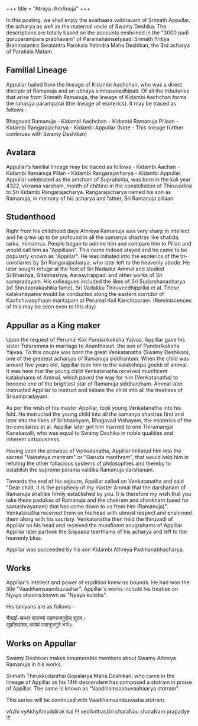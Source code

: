 +++
title = "Atreya rAmAnuja"
+++

In this posting, we shall enjoy the avathaara vaibhavam of Srimath Appullar,
the acharya as well as the maternal uncle of Swamy Deshika. The descriptions
are totally based on the accounts enshrined in the "3000 padi guruparampara
prabhavam" of Paramahamsetyaadi Srimath Tritiya Brahmatantra Swatantra
Parakala Yatindra Maha Deshikan, the 3rd acharya of Parakala Matam.

## Familial Lineage 
Appullar hailed from the lineage of Kidambi Aachchan, who was a direct
disciple of Ramanuja and an ubhaya simhasanadhipati. Of all the tributaries
that arise from Srimath Ramanuja, the lineage of Kidambi Aachchan forms the
rahasya paramparai (the lineage of esoterics). It may be traced as follows -

Bhagavad Ramanuja - Kidambi Aachchan - Kidambi Ramanuja Pillaan - Kidambi
Rangarajacharya - Kidambi Appullar (Note - This lineage further continues
with Swamy Deshikan)

## Avatara
Appullar's familial lineage may be traced as follows - Kidambi Aachan -
Kidambi Ramanuja Pillan - Kidambi Rangarajacharya - Kidambi Appullar.
Appullar celebrated as the amsham of Supratishta, was born in the kali year
4322, vikrama varsham, month of chittirai in the constellation of
Thiruvadirai to Sri Kidambi Rangarajacharya. Rangarajacharya named his son
as Ramanuja, in memory of his acharya and father, Sri Ramanuja pillaan.

## Studenthood
Right from his childhood days Athreya Ramanuja was very sharp in intellect
and he grew up to be profound in all the samanya shastras like shabda,
tarka, mimamsa. People began to admire him and compare him to Pillan and
would call him as "Appillaan". This name indeed stayed and he came to be
popularly known as "Appillar".
He was initiated into the esoterics of the tri-corollaries by Sri
Rangarajacharya, who later left to the heavenly abode. He later sought
refuge at the feet of Sri Nadadur Ammal and studied SriBhashya, Gitabhashya,
Aaraayirappadi and other works of Sri sampradayam. His colleagues included
the likes of Sri Sudarshanacharya (of Shrutaprakashika fame), Sri Vadakku
Thiruveedhippillai et al. These kalakshepams would be conducted along the
eastern corridor of Kachchivaaythaan mantapam at Perumal Koil Kanchipuram.
(Reminiscences of this may be seen even to this day)

## Appullar as a King maker
Upon the request of Perumal Koil Pundarikaksha Yajvaa, Appillar gave his
sister Totaramma in marriage to Ananthasuri, the son of Pundarikaksha
Yajvaa. To this couple was born the great Venkatanatha (Swamy Deshikan), one
of the greatest acharyas of Ramanuja siddhantam. When the child was around
five years old, Appillar took him to the kalakshepa goshti of ammal. It was
here that the young child Venkatanatha received munificent katakshams of
Ammal, which paved the way for him (Venkatanatha) to become one of the
brightest star of Ramanuja siddhantham. Ammal later instructed Appillar to
instruct and initiate the child into all the treatises of Srisampradayam.

As per the wish of his master Appillar, took young Venkatanatha into his
fold. He instructed the young child into all the samanya shastras first and
later into the likes of Sribhashyam, Bhagavad Vishayam, the esoterics of the
tri-corollaries et al. Appillar later got him married to one Thirumangai
Kanakavalli, who was equal to Swamy Deshika in noble qualities and inherent
virtuousness.

Having seen the prowess of Venkatanatha, Appillar initiated him into the
sacred "Vainateya mantram" or "Garuda manthram", that would help him in
refuting the other fallacious systems of philosophies and thereby to
establish the supreme parama vaidika Ramanuja darshanam.

Towards the end of his sojourn, Appillar called on Venkatanatha and said
"Dear child, It is the prophecy of my master Ammal that the darshanam of
Ramanuja shall be firmly established by you. It is therefore my wish that
you take these padukas of Ramanuja and the chakram and shankham (used for
samashrayanam) that has come down to us from him (Ramanuja)". Venkatanatha
received them on his head with utmost respect and enshrined them along with
his sacristy. Venkatanatha then held the thiruvadi of Appillar on his head
and received the munificent anugrahams of Appillar. Appillar later partook
the Sripaada teerthams of his acharya and left to the heavenly bliss.

Appillar was succeeded by his son Kidambi Athreya Padmanabhacharya.

## Works
Appillar's intellect and power of erudition knew no bounds. He had won the
title "Vaadihamsaambuvaahar". Appillar's works include his treatise on Nyaya
shastra known as "Nyaya kulisha".

His taniyans are as follows -

चैत्रार्द्रा-सम्भवं काञ्च्यां रङ्गराजगुरोस् सुतम्।  
सुप्रतिष्ठांशम् आत्रेयं रामानुजगुरुं भजे॥  

## Works on Appullar
Swamy Deshikan makes innumerable mentions about Swamy Athreya Ramanuja in
his works.

Srimath Thirukkudanthai Gopalarya Maha Deshikan, who came in the lineage of
Appillar as his 14th descendent has composed a stotram in praise of
Appillar. The same is known as "Vaadihamsaabuvaahaarya stotram".

This series will be continued with Vaadihamsambuvaaha stotram.

vAzhi vyAkhyAmuddirak kai !!!
vedAnthasUri charaNau sharaNam prapadye !!!
